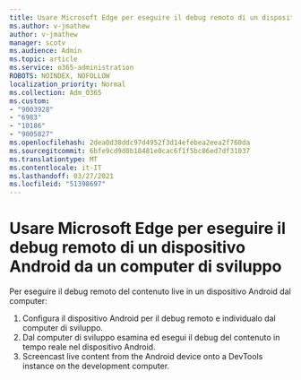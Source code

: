 ```yaml
---
title: Usare Microsoft Edge per eseguire il debug remoto di un dispositivo Android da un computer di sviluppo
ms.author: v-jmathew
author: v-jmathew
manager: scotv
ms.audience: Admin
ms.topic: article
ms.service: o365-administration
ROBOTS: NOINDEX, NOFOLLOW
localization_priority: Normal
ms.collection: Adm_O365
ms.custom:
- "9003928"
- "6983"
- "10186"
- "9005827"
ms.openlocfilehash: 2dea0d38ddc97d4952f3d14efebea2eea2f760da
ms.sourcegitcommit: 6bfe9cd9d0b18481e0cac6f1f5bc86ed7df31037
ms.translationtype: MT
ms.contentlocale: it-IT
ms.lasthandoff: 03/27/2021
ms.locfileid: "51398697"
---
```

# <a name="use-microsoft-edge-to-remotely-debug-an-android-device-from-a-development-computer"></a>Usare Microsoft Edge per eseguire il debug remoto di un dispositivo Android da un computer di sviluppo

Per eseguire il debug remoto del contenuto live in un dispositivo Android dal computer:

1. Configura il dispositivo Android per il debug remoto e individualo dal computer di sviluppo.
2. Dal computer di sviluppo esamina ed esegui il debug del contenuto in tempo reale nel dispositivo Android.
3. Screencast live content from the Android device onto a DevTools instance on the development computer.
